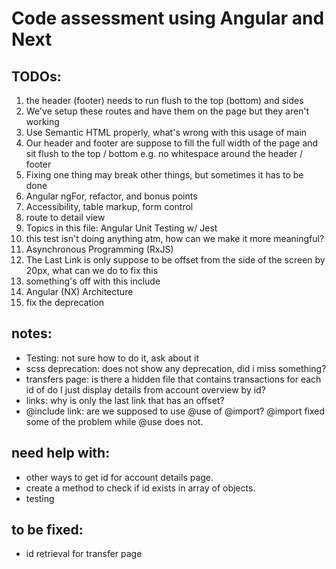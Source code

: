 
 # Code assessment using Angular and Next

 ## TODOs:
 1. the header (footer) needs to run flush to the top (bottom) and sides
 2. We've setup these routes and have them on the page but they aren't working
 3. Use Semantic HTML properly, what's wrong with this usage of main
 4. Our header and footer are suppose to fill the full width of the page and sit flush to the top / bottom e.g. no whitespace around the header / footer
 5. Fixing one thing may break other things, but sometimes it has to be done
 6. Angular ngFor, refactor, and bonus points
 7. Accessibility, table markup, form control
 8. route to detail view
 9. Topics in this file: Angular Unit Testing w/ Jest
 10. this test isn't doing anything atm, how can we make it more meaningful?
 10. Asynchronous Programming (RxJS)
 11. The Last Link is only suppose to be offset from the side of the screen by 20px, what can we do to fix this
 12. something's off with this include
 13. Angular (NX) Architecture
 14. fix the deprecation

 ## notes:
 - Testing: not sure how to do it, ask about it
 - scss deprecation: does not show any deprecation, did i miss something?
 - transfers page: is there a hidden file that contains transactions for each id of do I just display details from account overview by id?
 - links: why is  only the  last link that has an offset?
 - @include link: are we supposed to use @use of @import? @import fixed some of the problem while @use does not.
 
 ## need help with:
 - other ways to get id for account details page.
 - create a method to check if id exists in array of objects.
 - testing

 ## to be fixed:
 - id retrieval for transfer page
